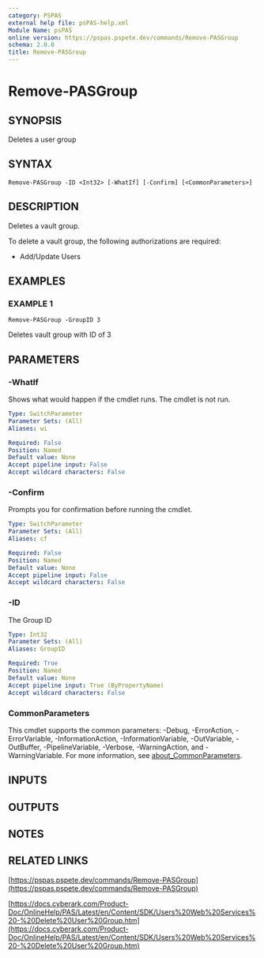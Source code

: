 ```yaml
---
category: PSPAS
external help file: psPAS-help.xml
Module Name: psPAS
online version: https://pspas.pspete.dev/commands/Remove-PASGroup
schema: 2.0.0
title: Remove-PASGroup
---
```


# Remove-PASGroup

## SYNOPSIS
Deletes a user group

## SYNTAX

```
Remove-PASGroup -ID <Int32> [-WhatIf] [-Confirm] [<CommonParameters>]
```

## DESCRIPTION
Deletes a vault group.

To delete a vault group, the following authorizations are required:
- Add/Update Users

## EXAMPLES

### EXAMPLE 1
```
Remove-PASGroup -GroupID 3
```

Deletes vault group with ID of 3

## PARAMETERS

### -WhatIf
Shows what would happen if the cmdlet runs.
The cmdlet is not run.

```yaml
Type: SwitchParameter
Parameter Sets: (All)
Aliases: wi

Required: False
Position: Named
Default value: None
Accept pipeline input: False
Accept wildcard characters: False
```

### -Confirm
Prompts you for confirmation before running the cmdlet.

```yaml
Type: SwitchParameter
Parameter Sets: (All)
Aliases: cf

Required: False
Position: Named
Default value: None
Accept pipeline input: False
Accept wildcard characters: False
```

### -ID
The Group ID

```yaml
Type: Int32
Parameter Sets: (All)
Aliases: GroupID

Required: True
Position: Named
Default value: None
Accept pipeline input: True (ByPropertyName)
Accept wildcard characters: False
```

### CommonParameters
This cmdlet supports the common parameters: -Debug, -ErrorAction, -ErrorVariable, -InformationAction, -InformationVariable, -OutVariable, -OutBuffer, -PipelineVariable, -Verbose, -WarningAction, and -WarningVariable. For more information, see [about_CommonParameters](http://go.microsoft.com/fwlink/?LinkID=113216).

## INPUTS

## OUTPUTS

## NOTES

## RELATED LINKS

[https://pspas.pspete.dev/commands/Remove-PASGroup](https://pspas.pspete.dev/commands/Remove-PASGroup)

[https://docs.cyberark.com/Product-Doc/OnlineHelp/PAS/Latest/en/Content/SDK/Users%20Web%20Services%20-%20Delete%20User%20Group.htm](https://docs.cyberark.com/Product-Doc/OnlineHelp/PAS/Latest/en/Content/SDK/Users%20Web%20Services%20-%20Delete%20User%20Group.htm)
